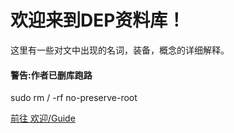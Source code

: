 ﻿# 欢迎来到DEP资料库！
 这里有一些对文中出现的名词，装备，概念的详细解释。
 
#### 警告:作者已删库跑路
sudo rm / -rf no-preserve-root
 
[前往 欢迎/Guide](https://www.evernote.com/shard/s725/sh/aca7ef14-09b8-4e26-ba99-598356a0bf19/a5cc66f48b57e031d4f877ce3e36a6c1)
